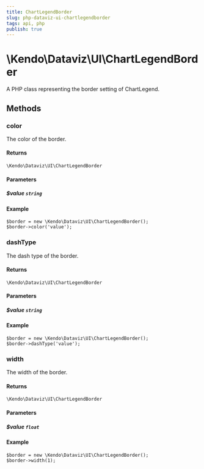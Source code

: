 ```yaml
---
title: ChartLegendBorder
slug: php-dataviz-ui-chartlegendborder
tags: api, php
publish: true
---
```


# \Kendo\Dataviz\UI\ChartLegendBorder

A PHP class representing the border setting of ChartLegend.


## Methods

### color
The color of the border.

#### Returns
`\Kendo\Dataviz\UI\ChartLegendBorder`

#### Parameters

##### $value `string`



#### Example 
    $border = new \Kendo\Dataviz\UI\ChartLegendBorder();
    $border->color('value');

### dashType
The dash type of the border.

#### Returns
`\Kendo\Dataviz\UI\ChartLegendBorder`

#### Parameters

##### $value `string`



#### Example 
    $border = new \Kendo\Dataviz\UI\ChartLegendBorder();
    $border->dashType('value');

### width
The width of the border.

#### Returns
`\Kendo\Dataviz\UI\ChartLegendBorder`

#### Parameters

##### $value `float`



#### Example 
    $border = new \Kendo\Dataviz\UI\ChartLegendBorder();
    $border->width(1);


